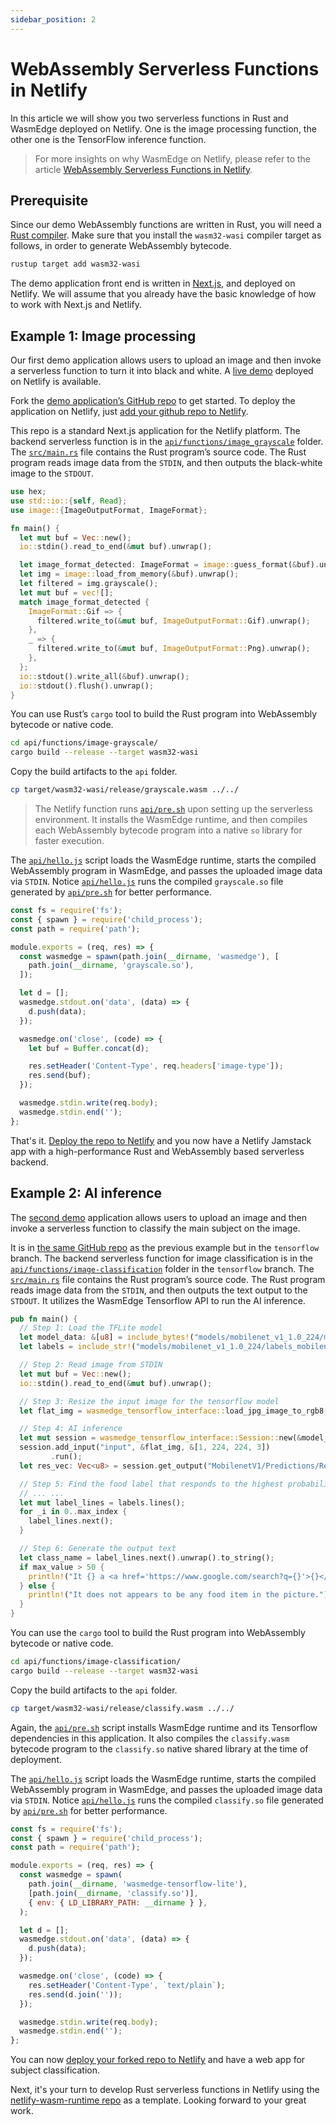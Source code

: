 ```yaml
---
sidebar_position: 2
---
```


# WebAssembly Serverless Functions in Netlify

In this article we will show you two serverless functions in Rust and WasmEdge deployed on Netlify. One is the image processing function, the other one is the TensorFlow inference function.

> For more insights on why WasmEdge on Netlify, please refer to the article [WebAssembly Serverless Functions in Netlify](https://www.secondstate.io/articles/netlify-wasmedge-webassembly-rust-serverless/).

## Prerequisite

Since our demo WebAssembly functions are written in Rust, you will need a [Rust compiler](https://www.rust-lang.org/tools/install). Make sure that you install the `wasm32-wasi` compiler target as follows, in order to generate WebAssembly bytecode.

```bash
rustup target add wasm32-wasi
```

The demo application front end is written in [Next.js](https://nextjs.org/), and deployed on Netlify. We will assume that you already have the basic knowledge of how to work with Next.js and Netlify.

## Example 1: Image processing

Our first demo application allows users to upload an image and then invoke a serverless function to turn it into black and white. A [live demo](https://60fe22f9ff623f0007656040--reverent-hodgkin-dc1f51.netlify.app/) deployed on Netlify is available.

Fork the [demo application’s GitHub repo](https://github.com/second-state/netlify-wasm-runtime) to get started. To deploy the application on Netlify, just [add your github repo to Netlify](https://www.netlify.com/blog/2016/09/29/a-step-by-step-guide-deploying-on-netlify/).

This repo is a standard Next.js application for the Netlify platform. The backend serverless function is in the [`api/functions/image_grayscale`](https://github.com/second-state/netlify-wasm-runtime/tree/main/api/functions/image-grayscale) folder. The [`src/main.rs`](https://github.com/second-state/netlify-wasm-runtime/blob/main/api/functions/image-grayscale/src/main.rs) file contains the Rust program’s source code. The Rust program reads image data from the `STDIN`, and then outputs the black-white image to the `STDOUT`.

```rust
use hex;
use std::io::{self, Read};
use image::{ImageOutputFormat, ImageFormat};

fn main() {
  let mut buf = Vec::new();
  io::stdin().read_to_end(&mut buf).unwrap();

  let image_format_detected: ImageFormat = image::guess_format(&buf).unwrap();
  let img = image::load_from_memory(&buf).unwrap();
  let filtered = img.grayscale();
  let mut buf = vec![];
  match image_format_detected {
    ImageFormat::Gif => {
      filtered.write_to(&mut buf, ImageOutputFormat::Gif).unwrap();
    },
    _ => {
      filtered.write_to(&mut buf, ImageOutputFormat::Png).unwrap();
    },
  };
  io::stdout().write_all(&buf).unwrap();
  io::stdout().flush().unwrap();
}
```

You can use Rust’s `cargo` tool to build the Rust program into WebAssembly bytecode or native code.

```bash
cd api/functions/image-grayscale/
cargo build --release --target wasm32-wasi
```

Copy the build artifacts to the `api` folder.

```bash
cp target/wasm32-wasi/release/grayscale.wasm ../../
```

> The Netlify function runs [`api/pre.sh`](https://github.com/second-state/netlify-wasm-runtime/blob/main/api/pre.sh) upon setting up the serverless environment. It installs the WasmEdge runtime, and then compiles each WebAssembly bytecode program into a native `so` library for faster execution.

The [`api/hello.js`](https://github.com/second-state/netlify-wasm-runtime/blob/main/api/hello.js) script loads the WasmEdge runtime, starts the compiled WebAssembly program in WasmEdge, and passes the uploaded image data via `STDIN`. Notice [`api/hello.js`](https://github.com/second-state/netlify-wasm-runtime/blob/main/api/hello.js) runs the compiled `grayscale.so` file generated by [`api/pre.sh`](https://github.com/second-state/netlify-wasm-runtime/blob/main/api/pre.sh) for better performance.

```javascript
const fs = require('fs');
const { spawn } = require('child_process');
const path = require('path');

module.exports = (req, res) => {
  const wasmedge = spawn(path.join(__dirname, 'wasmedge'), [
    path.join(__dirname, 'grayscale.so'),
  ]);

  let d = [];
  wasmedge.stdout.on('data', (data) => {
    d.push(data);
  });

  wasmedge.on('close', (code) => {
    let buf = Buffer.concat(d);

    res.setHeader('Content-Type', req.headers['image-type']);
    res.send(buf);
  });

  wasmedge.stdin.write(req.body);
  wasmedge.stdin.end('');
};
```

That's it. [Deploy the repo to Netlify](https://www.netlify.com/blog/2016/09/29/a-step-by-step-guide-deploying-on-netlify/) and you now have a Netlify Jamstack app with a high-performance Rust and WebAssembly based serverless backend.

## Example 2: AI inference

The [second demo](https://60ff7e2d10fe590008db70a9--reverent-hodgkin-dc1f51.netlify.app/) application allows users to upload an image and then invoke a serverless function to classify the main subject on the image.

It is in [the same GitHub repo](https://github.com/second-state/netlify-wasm-runtime/tree/tensorflow) as the previous example but in the `tensorflow` branch. The backend serverless function for image classification is in the [`api/functions/image-classification`](https://github.com/second-state/netlify-wasm-runtime/tree/tensorflow/api/functions/image-classification) folder in the `tensorflow` branch. The [`src/main.rs`](https://github.com/second-state/netlify-wasm-runtime/blob/tensorflow/api/functions/image-classification/src/main.rs) file contains the Rust program’s source code. The Rust program reads image data from the `STDIN`, and then outputs the text output to the `STDOUT`. It utilizes the WasmEdge Tensorflow API to run the AI inference.

```rust
pub fn main() {
  // Step 1: Load the TFLite model
  let model_data: &[u8] = include_bytes!("models/mobilenet_v1_1.0_224/mobilenet_v1_1.0_224_quant.tflite");
  let labels = include_str!("models/mobilenet_v1_1.0_224/labels_mobilenet_quant_v1_224.txt");

  // Step 2: Read image from STDIN
  let mut buf = Vec::new();
  io::stdin().read_to_end(&mut buf).unwrap();

  // Step 3: Resize the input image for the tensorflow model
  let flat_img = wasmedge_tensorflow_interface::load_jpg_image_to_rgb8(&buf, 224, 224);

  // Step 4: AI inference
  let mut session = wasmedge_tensorflow_interface::Session::new(&model_data, wasmedge_tensorflow_interface::ModelType::TensorFlowLite);
  session.add_input("input", &flat_img, &[1, 224, 224, 3])
         .run();
  let res_vec: Vec<u8> = session.get_output("MobilenetV1/Predictions/Reshape_1");

  // Step 5: Find the food label that responds to the highest probability in res_vec
  // ... ...
  let mut label_lines = labels.lines();
  for _i in 0..max_index {
    label_lines.next();
  }

  // Step 6: Generate the output text
  let class_name = label_lines.next().unwrap().to_string();
  if max_value > 50 {
    println!("It {} a <a href='https://www.google.com/search?q={}'>{}</a> in the picture", confidence.to_string(), class_name, class_name);
  } else {
    println!("It does not appears to be any food item in the picture.");
  }
}
```

You can use the `cargo` tool to build the Rust program into WebAssembly bytecode or native code.

```bash
cd api/functions/image-classification/
cargo build --release --target wasm32-wasi
```

Copy the build artifacts to the `api` folder.

```bash
cp target/wasm32-wasi/release/classify.wasm ../../
```

Again, the [`api/pre.sh`](https://github.com/second-state/netlify-wasm-runtime/blob/tensorflow/api/pre.sh) script installs WasmEdge runtime and its Tensorflow dependencies in this application. It also compiles the `classify.wasm` bytecode program to the `classify.so` native shared library at the time of deployment.

The [`api/hello.js`](https://github.com/second-state/netlify-wasm-runtime/blob/tensorflow/api/hello.js) script loads the WasmEdge runtime, starts the compiled WebAssembly program in WasmEdge, and passes the uploaded image data via `STDIN`. Notice [`api/hello.js`](https://github.com/second-state/netlify-wasm-runtime/blob/tensorflow/api/hello.js) runs the compiled `classify.so` file generated by [`api/pre.sh`](https://github.com/second-state/netlify-wasm-runtime/blob/tensorflow/api/pre.sh) for better performance.

```javascript
const fs = require('fs');
const { spawn } = require('child_process');
const path = require('path');

module.exports = (req, res) => {
  const wasmedge = spawn(
    path.join(__dirname, 'wasmedge-tensorflow-lite'),
    [path.join(__dirname, 'classify.so')],
    { env: { LD_LIBRARY_PATH: __dirname } },
  );

  let d = [];
  wasmedge.stdout.on('data', (data) => {
    d.push(data);
  });

  wasmedge.on('close', (code) => {
    res.setHeader('Content-Type', `text/plain`);
    res.send(d.join(''));
  });

  wasmedge.stdin.write(req.body);
  wasmedge.stdin.end('');
};
```

You can now [deploy your forked repo to Netlify](https://www.netlify.com/blog/2016/09/29/a-step-by-step-guide-deploying-on-netlify/) and have a web app for subject classification.

Next, it's your turn to develop Rust serverless functions in Netlify using the [netlify-wasm-runtime repo](https://github.com/second-state/netlify-wasm-runtime) as a template. Looking forward to your great work.
